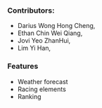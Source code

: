 ### Contributors:

- Darius Wong Hong Cheng,
- Ethan Chin Wei Qiang,
- Jovi Yeo ZhanHui,
- Lim Yi Han,

### Features
 - Weather forecast
 - Racing elements
 - Ranking
 
 
